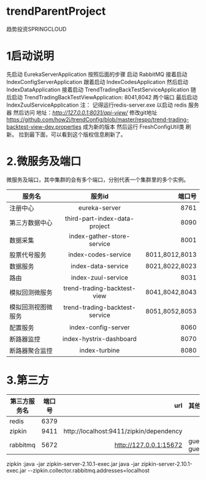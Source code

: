 # trendParentProject
趋势投资SPRINGCLOUD
# 1启动说明

先启动 EurekaServerApplication
按照后面的步骤 启动 RabbitMQ
接着启动 IndexConfigServerApplication
跟着启动 IndexCodesApplication 
然后启动 IndexDataApplication
接着启动 TrendTradingBackTestServiceApplication
随后启动 TrendTradingBackTestViewApplication: 8041,8042 两个端口
最后启动 IndexZuulServiceApplication
注： 记得运行redis-server.exe 以启动 redis 服务器
然后访问 地址：*http://127.0.0.1:8031/api-view/*
修改git地址 https://github.com/how2j/trendConfig/blob/master/respo/trend-trading-backtest-view-dev.properties 成为新的版本
然后运行 FreshConfigUtil类 刷新。
拉到最下面，可以看到这个版权信息刷新了。
# 2.微服务及端口

 微服务及端口，其中集群的会有多个端口，分别代表一个集群里的多个实例。

服务名|服务id|端口号
--|:--:|--:
注册中心|eureka-server|	8761
第三方数据中心|third-part-index-data-project|	8090
数据采集|index-gather-store-service	|	8001
股票代号服务|index-codes-service|	8011,8012,8013
数据服务|index-data-service|	8021,8022,8023
路由|index-zuul-service|	8031
模拟回测微服务|trend-trading-backtest-view	|	8041,8042,8043
模拟回测视图微服务|trend-trading-backtest-service|	8051,8052,8053
配置服务|index-config-server|	8060
断路器监控|index-hystrix-dashboard|	8070
断路器聚合监控|index-turbine|	8080

# 3.第三方
第三方服务名|端口号|url|其他
---|:--:|---:|:--
redis|6379||
zipkin|9411| http://localhost:9411/zipkin/dependency |
rabbitmq|5672|http://127.0.0.1:15672|guest guest


zipkin :java -jar zipkin-server-2.10.1-exec.jar java -jar zipkin-server-2.10.1-exec.jar --zipkin.collector.rabbitmq.addresses=localhost
